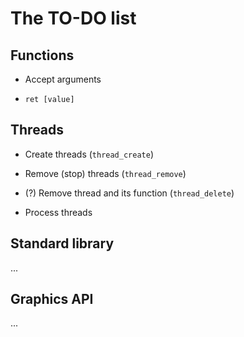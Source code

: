 # The TO-DO list

## Functions

* Accept arguments

* `ret [value]`

## Threads

* Create threads (`thread_create`)

* Remove (stop) threads (`thread_remove`)

* (?) Remove thread and its function (`thread_delete`)

* Process threads

## Standard library

...

## Graphics API

...
